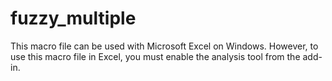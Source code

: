 # fuzzy_multiple
This macro file can be used with Microsoft Excel on Windows.
However, to use this macro file in Excel, you must enable the analysis tool from the add-in.
